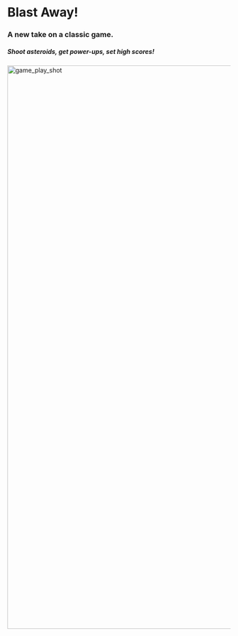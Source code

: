 # Blast Away!
### A new take on a classic game.

##### Shoot asteroids, get power-ups, set high scores!
<img width="1270" alt="game_play_shot" src="https://user-images.githubusercontent.com/6576097/50070768-29cb2200-0184-11e9-8641-7175c8997125.png">
